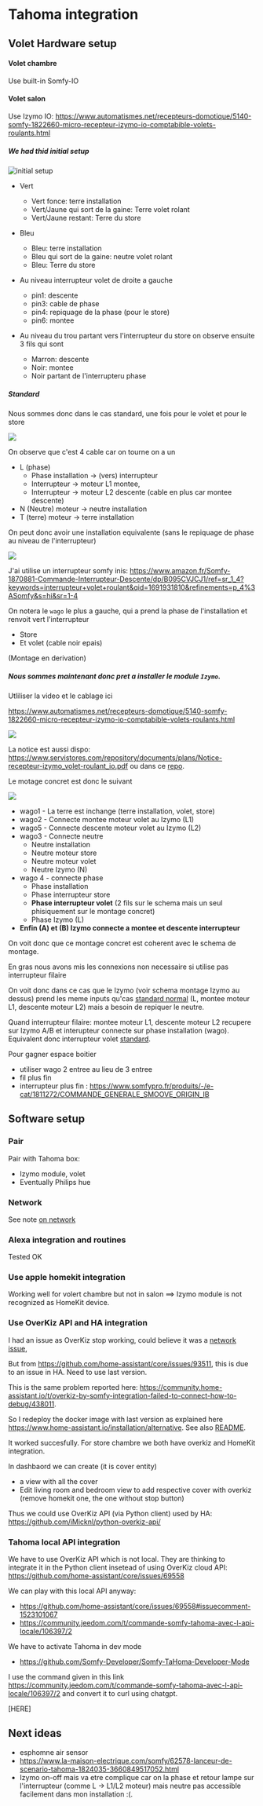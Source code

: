 # Tahoma integration 


## Volet Hardware setup 

#### Volet chambre 

Use built-in Somfy-IO

#### Volet salon 

Use Izymo IO: https://www.automatismes.net/recepteurs-domotique/5140-somfy-1822660-micro-recepteur-izymo-io-comptabible-volets-roulants.html



##### We had thid initial setup

![initial setup](./media/inital-setup-izymo.PNG)

- Vert 
    - Vert fonce: terre installation 
    - Vert/Jaune qui sort de la gaine: Terre volet rolant
    - Vert/Jaune restant: Terre du store

- Bleu
    - Bleu: terre installation 
    - Bleu qui sort de la gaine: neutre volet rolant
    - Bleu: Terre du store

- Au niveau interrupteur volet de droite a gauche
    - pin1: descente
    - pin3: cable de phase
    - pin4: repiquage de la phase (pour le store)
    - pin6: montee

- Au niveau du trou partant vers l'interrupteur du store on observe ensuite 3 fils qui sont 
    - Marron: descente
    - Noir: montee
    - Noir partant de l'interrupteru phase


##### Standard

Nous sommes donc dans le cas standard, une fois pour le volet et pour le store

![](./media/schema-install-standard.PNG)

On observe que c'est 4 cable car on tourne on a un

- L (phase)
    - Phase installation -> (vers) interrupteur
    - Interrupteur -> moteur L1 montee,
    - Interrupteur -> moteur L2 descente (cable en plus car montee descente)
- N (Neutre)  moteur -> neutre installation
- T (terre) moteur -> terre installation


On peut donc avoir une installation equivalente (sans le repiquage de phase au niveau de l'interrupteur)

![](./media/installation-equivalente.PNG)

J'ai utilise un interrupteur somfy inis: https://www.amazon.fr/Somfy-1870881-Commande-Interrupteur-Descente/dp/B095CVJCJ1/ref=sr_1_4?keywords=interrupteur+volet+roulant&qid=1691931810&refinements=p_4%3ASomfy&s=hi&sr=1-4

On notera le `wago` le plus a gauche, qui a prend la phase de l'installation et renvoit vert l'interrupteur
- Store
- Et volet (cable noir epais)

(Montage en derivation)

##### Nous sommes maintenant donc pret a installer le module `Izymo`.

Utliliser la video et le cablage ici 

https://www.automatismes.net/recepteurs-domotique/5140-somfy-1822660-micro-recepteur-izymo-io-comptabible-volets-roulants.html


![](./media/schema-montage-izymo.PNG)


La notice est aussi dispo: https://www.servistores.com/repository/documents/plans/Notice-recepteur-izymo_volet-roulant_io.pdf ou dans ce [repo](./media/Notice-recepteur-izymo_volet-roulant_io.pdf).


Le motage concret est donc le suivant

![](./media/montage-izymo.PNG)

- wago1 - La terre est inchange (terre installation, volet, store) 
- wago2 - Connecte montee moteur volet au Izymo (L1)
- wago5 - Connecte descente moteur volet au Izymo (L2)
- wago3 - Connecte neutre
    - Neutre installation 
    - Neutre moteur store 
    - Neutre moteur volet
    - Neutre Izymo (N)
- wago 4 - connecte phase 
    - Phase installation 
    - Phase interrupteur store
    - **Phase interrupteur volet** (2 fils sur le schema mais un seul phisiquement sur le montage concret)
    - Phase Izymo (L)
- **Enfin (A) et (B) Izymo connecte a montee et descente interrupteur**

On voit donc que ce montage concret est coherent avec le schema de montage.

En gras nous avons mis les connexions non necessaire si utilise pas interrupteur filaire

On voit donc dans ce cas que le Izymo (voir schema montage Izymo au dessus) prend les meme inputs qu'cas [standard normal](#standard) (L, montee moteur L1, descente moteur L2) mais a besoin de repiquer le neutre.

Quand interrupteur filaire: montee moteur L1, descente moteur L2 recupere sur Izymo A/B et interupteur connecte sur phase installation (wago). Equivalent donc interrupteur volet [standard](#standard).


Pour gagner espace boitier 
- utiliser wago 2 entree au lieu de 3 entree 
- fil plus fin
- interrupteur plus fin : https://www.somfypro.fr/produits/-/e-cat/1811272/COMMANDE_GENERALE_SMOOVE_ORIGIN_IB

<!-- ok clear re-cf YES OK STOP -->

## Software setup 


### Pair

Pair with Tahoma box:
- Izymo module, volet
- Eventually Philips hue 

### Network 

See note [on network](../README.md#note-on-network)

### Alexa integration and routines 

Tested OK

### Use apple homekit integration

Working well for volert chambre but not in salon ==> Izymo module is not recognized as HomeKit device.


### Use OverKiz API and HA integration

I had an issue as OverKiz stop working, could believe it was a [network issue](#network),

But from https://github.com/home-assistant/core/issues/93511, this is due to an issue in HA.
Need to use last version.

This is the same problem reported here: https://community.home-assistant.io/t/overkiz-by-somfy-integration-failed-to-connect-how-to-debug/438011.


So I redeploy the docker image with last version as explained here https://www.home-assistant.io/installation/alternative.
See also [README](../README.md#installing-home-assistant-ha-on-qnap-nas).

It worked succesfully.
For store chambre we both have overkiz and HomeKit integration.


In dashbaord we can create (it is cover entity)
- a view with all the cover 
- Edit living room and bedroom view to add respective cover with overkiz (remove homekit one, the one without stop button)

Thus we could use OverKiz API (via Python client) used by HA: https://github.com/iMicknl/python-overkiz-api/

### Tahoma local API integration

We have to use OverKiz API which is not local.
They are thinking to integrate it in the Python client insetead of using OverKiz cloud API: https://github.com/home-assistant/core/issues/69558


We can play with this local API anyway: 
- https://github.com/home-assistant/core/issues/69558#issuecomment-1523101067
- https://community.jeedom.com/t/commande-somfy-tahoma-avec-l-api-locale/106397/2

We have to activate Tahoma in dev mode
- https://github.com/Somfy-Developer/Somfy-TaHoma-Developer-Mode

I use the command given in this link https://community.jeedom.com/t/commande-somfy-tahoma-avec-l-api-locale/106397/2 and convert it to curl using chatgpt. 


[HERE]




## Next ideas

- esphomne air sensor
- https://www.la-maison-electrique.com/somfy/62578-lanceur-de-scenario-tahoma-1824035-3660849517052.html
- Izymo on-off mais va etre complique car on la phase et retour lampe sur l'interrupteur (comme L -> L1/L2 moteur) mais neutre pas accessible facilement dans mon installation :(. 